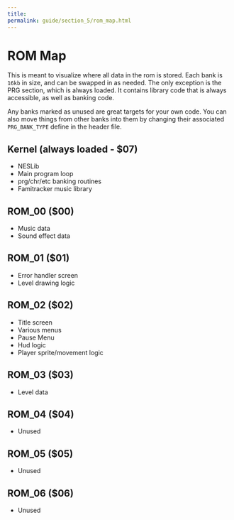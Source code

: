 ```yaml
---
title: 
permalink: guide/section_5/rom_map.html
---
```

# ROM Map

This is meant to visualize where all data in the rom is stored. Each bank is `16kb` in size, and can 
be swapped in as needed. The only exception is the PRG section, which is always loaded. It contains
library code that is always accessible, as well as banking code. 

Any banks marked as unused are great targets for your own code. You can also move things from other
banks into them by changing their associated `PRG_BANK_TYPE` define in the header file.


## Kernel (always loaded - $07)
- NESLib
- Main program loop
- prg/chr/etc banking routines
- Famitracker music library

## ROM_00 ($00)
- Music data
- Sound effect data

## ROM_01 ($01)
- Error handler screen
- Level drawing logic

## ROM_02 ($02)
- Title screen
- Various menus
- Pause Menu
- Hud logic
- Player sprite/movement logic

## ROM_03 ($03)
- Level data

## ROM_04 ($04)
- Unused

## ROM_05 ($05)
- Unused

## ROM_06 ($06)
- Unused